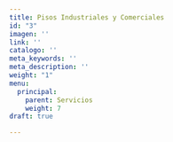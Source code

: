 ```yaml
---
title: Pisos Industriales y Comerciales
id: "3"
imagen: ''
link: ''
catalogo: ''
meta_keywords: ''
meta_description: ''
weight: "1"
menu:
  principal:
    parent: Servicios
    weight: 7
draft: true

---
```

